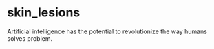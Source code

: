 # skin_lesions
Artificial intelligence has the potential to revolutionize the way humans solves problem.

